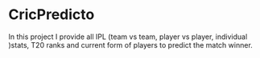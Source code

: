 # CricPredicto
In this project I provide all IPL (team vs team, player vs player, individual )stats, T20
ranks and current form of players to predict the match winner.
